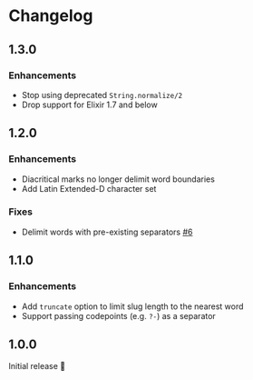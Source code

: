 # Changelog

## 1.3.0

### Enhancements

- Stop using deprecated `String.normalize/2`
- Drop support for Elixir 1.7 and below

## 1.2.0

### Enhancements

- Diacritical marks no longer delimit word boundaries
- Add Latin Extended-D character set

### Fixes

- Delimit words with pre-existing separators [#6](https://github.com/jayjun/slugify/pull/6)

## 1.1.0

### Enhancements

- Add `truncate` option to limit slug length to the nearest word
- Support passing codepoints (e.g. `?-`) as a separator

## 1.0.0

Initial release :tada:
